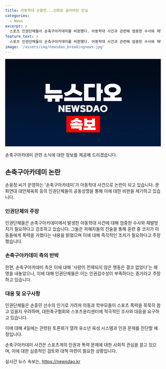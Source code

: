```yaml
---
title: 아동학대 손흥민...신화로 숨어버린 진실
categories:
  - News
excerpt: >
  스포츠 인권단체들이 손축구아카데미를 비판했다. 아동학대 사건과 관련해 엄중한 수사와 재발방지를 요구했으며, 피해자들의 폭력·폭언 진술을 언급했다. 또한, 손축구 측의 해명을 비판하며 대한축구협회와 스포츠윤리센터에 엄정 조사를 촉구했다. 이에 대한 토론회도 진행될 예정이다. (150자)
feature_text: >
  스포츠 인권단체들이 손축구아카데미를 비판했다. 아동학대 사건과 관련해 엄중한 수사와 재발방지를 요구했으며, 피해자들의 폭력·폭언 진술을 언급했다. 또한, 손축구 측의 해명을 비판하며 대한축구협회와 스포츠윤리센터에 엄정 조사를 촉구했다. 이에 대한 토론회도 진행될 예정이다. (150자)
image: '/assets/img/newsdao_breakingnews.jpg'
---
```


<p><img src="/assets/img/newsdao_breakingnews.jpg" alt="firstkoreanews 속보" /></p>

<p>손축구아카데미 관련 소식에 대한 정보를 제공해 드리겠습니다.</p>

<h2 data-ke-size="size26">손축구아카데미 논란</h2>

<p data-ke-size="size16">손웅정 씨가 운영하는 '손축구아카데미'가 아동학대 사건으로 논란이 되고 있습니다. 문화연대 대안체육회 등의 인권단체들이 공동성명을 통해 이에 대한 비판을 제기하고 있습니다.</p>

<h3>인권단체의 주장</h3>

<p>인권단체들은 손축구아카데미에서 발생한 아동학대 사건에 대해 엄중한 수사와 재발방지가 필요하다고 강조하고 있습니다. 그들은 피해자들의 진술을 통해 훈련 중 코치가 아동들에게 폭력을 가했다는 내용을 밝혔으며 이에 대해 즉각적인 조치가 필요하다고 주장했습니다.</p>

<h3>손축구아카데미 측의 반박</h3>

<p>한편, 손축구아카데미 측은 이에 대해 '사랑이 전제되지 않은 행동은 결코 없었다'는 해명을 내놓았으나, 이에 대해 인권단체들은 이는 인권감수성이 부족하다는 증거라고 주장하고 있습니다.</p>

<h3>대응 및 요구사항</h3>

<p>인권단체들은 손흥민 선수의 인기로 가려져 아동과 학부모들이 스포츠 폭력을 묵묵히 참고 있을지 우려하며, 대한축구협회와 스포츠윤리센터에 적극적인 조사와 대응을 요구하고 있습니다.</p>

<p>이에 대해 4일에는 관련된 토론회가 열려 유소년 육성 시스템과 인권 문제를 진단할 예정입니다. </p>

<p>손축구아카데미 사건은 스포츠계의 인권과 폭력 문제에 대한 사회적 관심을 끌고 있으며, 이에 대한 심층적인 검토와 대책 마련이 필요한 상황입니다.</p>
실시간 뉴스 속보는, <a href="https://newsdao.kr" rel="dofollow">https://newsdao.kr</a>


